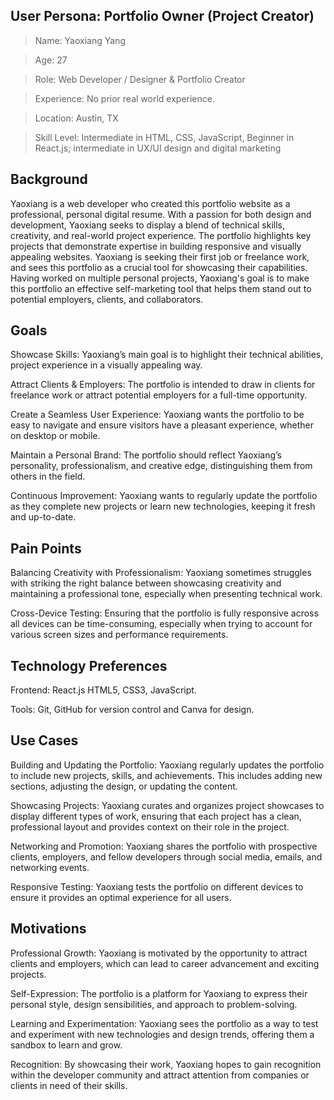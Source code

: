 ## User Persona: Portfolio Owner (Project Creator)
> Name: Yaoxiang Yang

> Age: 27

> Role: Web Developer / Designer & Portfolio Creator

> Experience: No prior real world experience. 

> Location: Austin, TX

> Skill Level: Intermediate in HTML, CSS, JavaScript, Beginner in React.js; intermediate in UX/UI design and digital marketing

## Background
Yaoxiang is a web developer who created this portfolio website as a professional, personal digital resume. With a passion for both design and development, Yaoxiang seeks to display a blend of technical skills, creativity, and real-world project experience. The portfolio highlights key projects that demonstrate expertise in building responsive and visually appealing websites. Yaoxiang is seeking their first job or freelance work, and sees this portfolio as a crucial tool for showcasing their capabilities.
Having worked on multiple personal projects, Yaoxiang's goal is to make this portfolio an effective self-marketing tool that helps them stand out to potential employers, clients, and collaborators.

## Goals
Showcase Skills: Yaoxiang’s main goal is to highlight their technical abilities, project experience in a visually appealing way.

Attract Clients & Employers: The portfolio is intended to draw in clients for freelance work or attract potential employers for a full-time opportunity.

Create a Seamless User Experience: Yaoxiang wants the portfolio to be easy to navigate and ensure visitors have a pleasant experience, whether on desktop or mobile.

Maintain a Personal Brand: The portfolio should reflect Yaoxiang’s personality, professionalism, and creative edge, distinguishing them from others in the field.

Continuous Improvement: Yaoxiang wants to regularly update the portfolio as they complete new projects or learn new technologies, keeping it fresh and up-to-date.

## Pain Points

Balancing Creativity with Professionalism: Yaoxiang sometimes struggles with striking the right balance between showcasing creativity and maintaining a professional tone, especially when presenting technical work.

Cross-Device Testing: Ensuring that the portfolio is fully responsive across all devices can be time-consuming, especially when trying to account for various screen sizes and performance requirements.

## Technology Preferences
Frontend: React.js  HTML5, CSS3, JavaScript.

Tools: Git, GitHub for version control and Canva for design.

## Use Cases
Building and Updating the Portfolio: Yaoxiang regularly updates the portfolio to include new projects, skills, and achievements. This includes adding new sections, adjusting the design, or updating the content.

Showcasing Projects: Yaoxiang curates and organizes project showcases to display different types of work, ensuring that each project has a clean, professional layout and provides context on their role in the project.

Networking and Promotion: Yaoxiang shares the portfolio with prospective clients, employers, and fellow developers through social media, emails, and networking events.

Responsive Testing: Yaoxiang tests the portfolio on different devices to ensure it provides an optimal experience for all users.

## Motivations
Professional Growth: Yaoxiang is motivated by the opportunity to attract clients and employers, which can lead to career advancement and exciting projects.

Self-Expression: The portfolio is a platform for Yaoxiang to express their personal style, design sensibilities, and approach to problem-solving.

Learning and Experimentation: Yaoxiang sees the portfolio as a way to test and experiment with new technologies and design trends, offering them a sandbox to learn and grow.

Recognition: By showcasing their work, Yaoxiang hopes to gain recognition within the developer community and attract attention from companies or clients in need of their skills.
